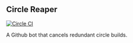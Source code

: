 ## Circle Reaper

[![Circle CI](hhttps://circleci.com/gh/mikestephens/circle_reaper/tree/master.svg?style=svg)](hhttps://circleci.com/gh/mikestephens/circle_reaper/tree/master)

A Github bot that cancels redundant circle builds.
